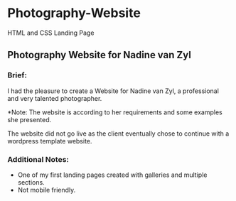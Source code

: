 # Photography-Website
HTML and CSS Landing Page

<h2>Photography Website for Nadine van Zyl</h2>
<h3>Brief:</h3>
I had the pleasure to create a Website for Nadine van Zyl, a professional and very talented photographer. 

*Note: The website is according to her requirements and some examples she presented.

The website did not go live as the client eventually chose to continue with a wordpress template website. 

<h3>Additional Notes:</h3>
<ul><li>One of my first landing pages created with galleries and multiple sections.</li>
    <li>Not mobile friendly.</li>
</ul>
